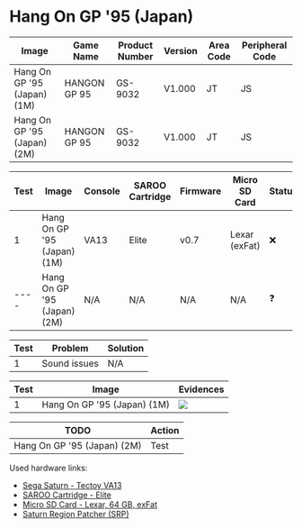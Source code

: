 # Hang On GP '95 (Japan)

| Image                       | Game Name    | Product Number | Version | Area Code | Peripheral Code |
| --------------------------- | ------------ | -------------- | ------- | --------- | --------------- |
| Hang On GP '95 (Japan) (1M) | HANGON GP 95 | GS-9032        | V1.000  | JT        | JS              |
| Hang On GP '95 (Japan) (2M) | HANGON GP 95 | GS-9032        | V1.000  | JT        | JS              |

| Test | Image                       | Console | SAROO Cartridge | Firmware | Micro SD Card | Status     | Time Played |
| ---- | --------------------------- | ------- | --------------- | -------- | ------------- | ---------- | ----------- |
| 1    | Hang On GP '95 (Japan) (1M) | VA13    | Elite           | v0.7     | Lexar (exFat) | :x:        | 23 minutes  |
| ---- | Hang On GP '95 (Japan) (2M) | N/A     | N/A             | N/A      | N/A           | :question: | N/A         |

| Test | Problem      | Solution |
| ---- | ------------ | -------- |
| 1    | Sound issues | N/A      |

| Test | Image                       | Evidences                                                                                        |
| ---- | --------------------------- | ------------------------------------------------------------------------------------------------ |
| 1    | Hang On GP '95 (Japan) (1M) | [![](https://img.youtube.com/vi/bHK4l0Lux-w/0.jpg)](https://www.youtube.com/watch?v=bHK4l0Lux-w) |

| TODO                        | Action |
| --------------------------- | ------ |
| Hang On GP '95 (Japan) (2M) | Test   |

Used hardware links:

- [Sega Saturn - Tectoy VA13](../../../../Info/Consoles/VA13/README.md)
- [SAROO Cartridge - Elite](../../../../Info/Cartridges/RetroGameParadiseStore/1.32F/README.md)
- [Micro SD Card - Lexar, 64 GB, exFat](../../../../Info/SdCards/Lexar/64GB/exfat/README.md)
- [Saturn Region Patcher (SRP)](https://segaxtreme.net/resources/saturn-region-patcher.81/download)
